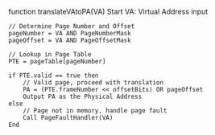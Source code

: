 function translateVAtoPA(VA)
    Start
    VA: Virtual Address input

    // Determine Page Number and Offset
    pageNumber = VA AND PageNumberMask
    pageOffset = VA AND PageOffsetMask

    // Lookup in Page Table
    PTE = pageTable[pageNumber]

    if PTE.valid == true then
        // Valid page, proceed with translation
        PA = (PTE.frameNumber << offsetBits) OR pageOffset
        Output PA as the Physical Address
    else
        // Page not in memory, handle page fault
        Call PageFaultHandler(VA)
    End
